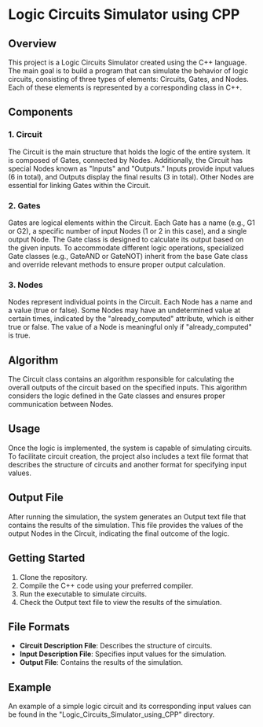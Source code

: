 # Logic Circuits Simulator using CPP

## Overview

This project is a Logic Circuits Simulator created using the C++ language. The main goal is to build a program that can simulate the behavior of logic circuits, consisting of three types of elements: Circuits, Gates, and Nodes. Each of these elements is represented by a corresponding class in C++.

## Components

### 1. Circuit

The Circuit is the main structure that holds the logic of the entire system. It is composed of Gates, connected by Nodes. Additionally, the Circuit has special Nodes known as "Inputs" and "Outputs." Inputs provide input values (6 in total), and Outputs display the final results (3 in total). Other Nodes are essential for linking Gates within the Circuit.

### 2. Gates

Gates are logical elements within the Circuit. Each Gate has a name (e.g., G1 or G2), a specific number of input Nodes (1 or 2 in this case), and a single output Node. The Gate class is designed to calculate its output based on the given inputs. To accommodate different logic operations, specialized Gate classes (e.g., GateAND or GateNOT) inherit from the base Gate class and override relevant methods to ensure proper output calculation.

### 3. Nodes

Nodes represent individual points in the Circuit. Each Node has a name and a value (true or false). Some Nodes may have an undetermined value at certain times, indicated by the "already_computed" attribute, which is either true or false. The value of a Node is meaningful only if "already_computed" is true.

## Algorithm

The Circuit class contains an algorithm responsible for calculating the overall outputs of the circuit based on the specified inputs. This algorithm considers the logic defined in the Gate classes and ensures proper communication between Nodes.

## Usage

Once the logic is implemented, the system is capable of simulating circuits. To facilitate circuit creation, the project also includes a text file format that describes the structure of circuits and another format for specifying input values.

## Output File

After running the simulation, the system generates an Output text file that contains the results of the simulation. This file provides the values of the output Nodes in the Circuit, indicating the final outcome of the logic.

## Getting Started

1. Clone the repository.
2. Compile the C++ code using your preferred compiler.
3. Run the executable to simulate circuits.
4. Check the Output text file to view the results of the simulation.

## File Formats

- **Circuit Description File**: Describes the structure of circuits.
- **Input Description File**: Specifies input values for the simulation.
- **Output File**: Contains the results of the simulation.

## Example

An example of a simple logic circuit and its corresponding input values can be found in the "Logic_Circuits_Simulator_using_CPP" directory.
